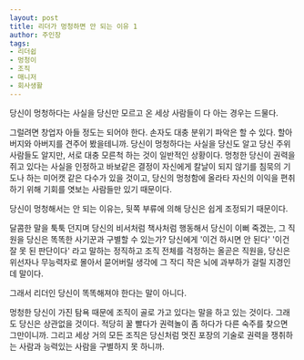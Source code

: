 ```yaml
---
layout: post
title: 리더가 멍청하면 안 되는 이유 1
author: 주인장
tags:
- 리더쉽
- 멍청이
- 조직
- 매니저
- 회사생활
---
```


당신이 멍청하다는 사실을 당신만 모르고 온 세상 사람들이 다 아는 경우는 드물다. 

그럴려면 창업자 아들 정도는 되어야 한다. 손자도 대충 분위기 파악은 할 수 있다. 할아버지와 아버지를 견주어 봤을테니까. 
당신이 멍청하다는 사실을 당신도 알고 당신 주위 사람들도 알지만, 서로 대충 모른척 하는 것이 일반적인 상황이다. 멍청한 당신이 권력을 쥐고 있다는 사실을 인정하고 바보같은 결정이 자신에게 칼날이 되지 않기를 침묵의 기도나 하는 미어캣 같은 다수가 있을 것이고, 당신의 멍청함에 올라타 자신의 이익을 편취하기 위해 기회를 엿보는 사람들만 있기 때문이다.

당신이 멍청해서는 안 되는 이유는, 뒷쪽 부류에 의해 당신은 쉽게 조정되기 때문이다.

달콤한 말을 툭툭 던지며 당신의 비서처럼 책사처럼 행동해서 당신이 이뻐 죽겠는, 그 직원을 당신은 똑똑한 사기꾼과 구별할 수 있는가? 당신에게 '이건 하시면 안 된다' '이건 잘 못 된 판단이다' 라고 말하는 정직하고 조직 전체를 걱정하는 올곧은 직원을, 당신은 위선자나 무능력자로 몰아서 묻어버릴 생각에 그 작디 작은 뇌에 과부하가 걸릴 지경인데 말이다. 

그래서 리더인 당신이 똑똑해져야 한다는 말이 아니다.

멍청한 당신이 가진 탐욕 때문에 조직이 골로 가고 있다는 말을 하고 있는 것이다. 그래도 당신은 상관없을 것이다. 적당히 꿀 빨다가 권력놀이 좀 하다가 다른 숙주를 찾으면 그만이니까. 그리고 세상 거의 모든 조직은 당신처럼 멋진 포장의 기술로 권력을 쟁취하는 사람과 능력있는 사람을 구별하지 못 하니까.

